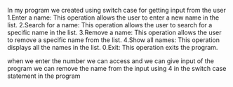 In my program we created using switch case for getting input from the user 
1.Enter a name: This operation allows the user to enter a new name in the list.
2.Search for a name: This operation allows the user to search for a specific name in the list.
3.Remove a name: This operation allows the user to remove a specific name from the list.
4.Show all names: This operation displays all the names in the list.
0.Exit: This operation exits the program.

when we enter the number we can access and we can give input of the program we can remove the name from the input using 4 in the switch case statement in the program
